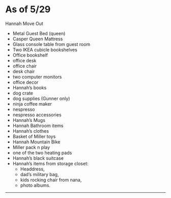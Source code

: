 # As of 5/29
Hannah Move Out

- Metal Guest Bed (queen)
- Casper Queen Mattress
- Glass console table from guest room
- Two IKEA cubicle bookshelves 
- Office bookshelf
- office desk
- office chair
- desk chair
- two computer monitors 
- office decor
- Hannah’s books
- dog crate 
- dog supplies (Gunner only)
- ninja coffee maker
- nespresso
- nespresso accessories
- Hannah’s Mugs
- Hannah Bathroom items
- Hannah’s clothes
- Basket of Miller toys
- Hannah Mountain Bike
- Miller pack n play
- one of the two heating pads
- Hannah’s black suitcase 
- Hannah’s items from storage closet: 
	- Headdress, 
	- dad’s military bag, 
	- kids rocking chair from nana, 
	- photo albums.

--- 

